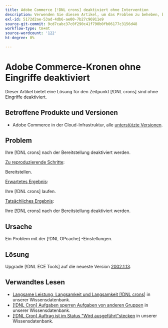 ```yaml
---
title: Adobe Commerce [!DNL crons] deaktiviert ohne Intervention
description: Verwenden Sie diesen Artikel, um das Problem zu beheben, bei dem [!DNL crons] sind ohne Eingriffe deaktiviert.
exl-id: 5172d2ae-53ad-4db6-ae00-7b27c96911e9
source-git-commit: 9cd7cabc37c0f290c41f790b0fb06177c3156d48
workflow-type: tm+mt
source-wordcount: '122'
ht-degree: 0%

---
```


# Adobe Commerce-Kronen ohne Eingriffe deaktiviert

Dieser Artikel bietet eine Lösung für den Zeitpunkt [!DNL crons] sind ohne Eingriffe deaktiviert.

## Betroffene Produkte und Versionen

* Adobe Commerce in der Cloud-Infrastruktur, alle [unterstützte Versionen](https://www.adobe.com/content/dam/cc/en/legal/terms/enterprise/pdfs/Adobe-Commerce-Software-Lifecycle-Policy.pdf).

## Problem

Ihre [!DNL crons] nach der Bereitstellung deaktiviert werden.

<u>Zu reproduzierende Schritte</u>:

Bereitstellen.

<u>Erwartetes Ergebnis</u>:

Ihre [!DNL crons] laufen.

<u>Tatsächliches Ergebnis</u>:

Ihre [!DNL crons] nach der Bereitstellung deaktiviert werden.

## Ursache

Ein Problem mit der [!DNL OPcache] -Einstellungen.

## Lösung

Upgrade [!DNL ECE Tools] auf die neueste Version [2002.1.13](https://devdocs.magento.com/cloud/release-notes/ece-release-notes.html#v2002113).

## Verwandtes Lesen

* [Langsame Leistung, Langsamkeit und Langsamkeit [!DNL crons]](https://experienceleague.adobe.com/docs/commerce-knowledge-base/kb/troubleshooting/miscellaneous/slow-performance-slow-and-long-running-crons.html) in unserer Wissensdatenbank.
* [[!DNL Cron] Aufgaben sperren Aufgaben von anderen Gruppen](https://experienceleague.adobe.com/docs/commerce-knowledge-base/kb/troubleshooting/miscellaneous/cron-tasks-lock-tasks-from-other-groups.html?lang=en) in unserer Wissensdatenbank.
* [[!DNL Cron] Auftrag ist im Status &quot;Wird ausgeführt&quot;stecken](https://experienceleague.adobe.com/docs/commerce-knowledge-base/kb/troubleshooting/miscellaneous/cron-job-is-stuck-in-running-status.html?lang=en) in unserer Wissensdatenbank.
